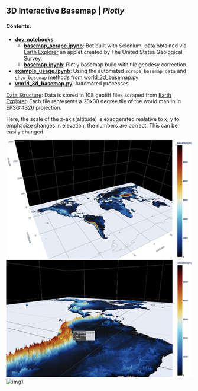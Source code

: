 ## **3D Interactive Basemap |** *Plotly*

#### Contents:
- [**dev_notebooks**](./dev_notebooks)
  - [**basemap_scrape.ipynb**](./dev_notebooks/basemap_scrape.ipynb): Bot built with Selenium, data obtained via [Earth Explorer](https://earthexplorer.usgs.gov/) an applet created by The United States Geological Survey.
  - [**basemap.ipynb**](./dev_notebooks/basemap.ipynb): Plotly basemap build with tile geodesy correction.
- [**example_usage.ipynb**](./example_usage.ipynb): Using the automated `scrape_basemap_data` and `show_basemap` methods from [world_3d_basemap.py](./world_3d_basemap.py)
- [**world_3d_basemap.py**](./world_3d_basemap.py): Automated processes.

<ins>Data Structure</ins>: Data is stored in 108 geotiff files scraped from [Earth Explorer](https://earthexplorer.usgs.gov/). Each file represents a 20x30 degree tile of the world map in in EPSG:4326 projection. 

Here, the scale of the z-axis(altitude) is exaggerated realative to x, y to emphasize changes in elevation, the numbers are correct. This can be easily changed.

![img2](./images/2.png)
![img3](./images/3.png)
![img1](./images/1.png)
